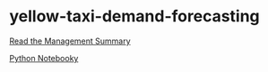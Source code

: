 # yellow-taxi-demand-forecasting

[Read the Management Summary](management_summary.md)


[Python Notebooky](Python_notebook.ipynb)
